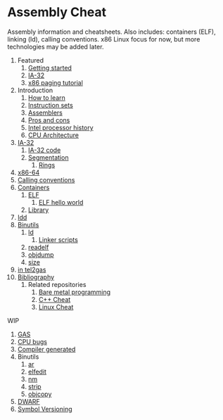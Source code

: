 # Assembly Cheat

Assembly information and cheatsheets. Also includes: containers (ELF), linking (ld), calling conventions. x86 Linux focus for now, but more technologies may be added later.

1.  Featured
    1.  [Getting started](getting-started.md)
    1.  [IA-32](ia-32/)
    1.  [x86 paging tutorial](http://stackoverflow.com/questions/18431261/how-does-x86-paging-work)
1.  Introduction
    1.  [How to learn](how-to-learn.md)
    1.  [Instruction sets](instruction-sets.md)
    1.  [Assemblers](assemblers.md)
    1.  [Pros and cons](pros-and-cons.md)
    1.  [Intel processor history](intel-processor-history.md)
    1.  [CPU Architecture](cpu-architecture.md)
1.  [IA-32](ia-32.md)
    1.  [IA-32 code](ia-32/)
    1.  [Segmentation](segmentation.md)
        1. [Rings](rings.md)
1.  [x86-64](x86-64/)
1.  [Calling conventions](calling-conventions.md)
1.  [Containers](containers.md)
    1.  [ELF](elf.md)
        1. [ELF hello world](elf-hello-world.md)
    1.  [Library](library/)
1.  [ldd](ldd.md)
1.  [Binutils](binutils.md)
    1.  [ld](ld.md)
        1. [Linker scripts](linker-scripts/)
    1.  [readelf](readelf.md)
    1.  [objdump](objdump.md)
    1.  [size](size.md)
1.  [in tel2gas](intel2gas)
1.  [Bibliography](bibliography.md)
    1.  Related repositories
        1. [Bare metal programming](https://github.com/cirosantilli/x86-bare-metal-examples)
        1. [C++ Cheat](https://github.com/cirosantilli/cpp-cheat)
        1. [Linux Cheat](https://github.com/cirosantilli/linux-cheat)

WIP

1.  [GAS](ia32/gas/)
1.  [CPU bugs](cpu-bugs.md)
1.  [Compiler generated](compiler-generated/)
1.  Binutils
    1. [ar](ar.md)
    1. [elfedit](elfedit.md)
    1. [nm](nm.md)
    1. [strip](strip.md)
    1. [objcopy](objcopy.md)
1.  [DWARF](dwarf.md)
1.  [Symbol Versioning](symbol-versioning.md)
